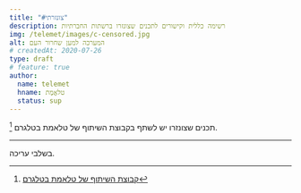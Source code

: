 ```yaml
---
title: "#צונזרתי"
description: רשימה כללית וקישורים לתכנים שצונזרו ברשתות החברתיות
img: /telemet/images/c-censored.jpg
alt: המערכה למען שחרור העם
# createdAt: 2020-07-26
type: draft
# feature: true
author:
  name: telemet
  hname: טלאֱמֶת
  status: sup
---
```


תכנים שצונזרו יש לשתף בקבוצת השיתוף של טלאמת בטלגרם [^1].

---
בשלבי עריכה.

[^1]: [קבוצת השיתוף של טלאמת בטלגרם](https://t.me/joinchat/LTM2FxYGky9tZCmZaZXowQ)

<!-- מצטערים, אבל כן, אין דרך אחרת לומר זאת מבלי לסטות מהאמת או להתייפייף. כשפייסבוק ופלטפורמות ״חברתיות״ אחרות מצנזרות ומפעילות עליכם מנגנוני [שליטה מחשבתית](/tal.amitay/social-mind-control),ובכל זאת אתם ממשיכים לשתף ולהשתמש בפלטפורמה, אז כן, אתם תורמים וגם הופכים להיות חלק מהבעיה. -->

<!-- ## מטרות המערכה -->

<!-- 1. לעזור לקבוצות ואנשים להבין את [הבעיה האמיתית](/tal.amitay/social-mind-control) בכל ״הרשתות החברתיות״ . -->
<!-- 2. לחשוף את אלו שממשיכים להאכיל את ״החיה״ ומהווים חלק מהבעיה. -->
<!-- 1. יצירה והגדרה של [כללי משחק חדשים](#כללי-משחק-חדשים) המאפשרים לכולנו להמשיך לשתף ״ברשתות החברתיות״ ממקום של אחריות ומוסריות. -->
<!-- 3. ללמד איך אפשר לפרסם ולשתף באופן עצמאי, לא תלוי ובלי צנזורה ע״י יצירת דפי מידע משלכם כאתרים פרטיים או כמידע מבוזר בממשק טלאמת. -->

<!-- ## פעילות מעשית -->

<!-- 1. הרשמה למערכה עם [קוד ההזמנה](/join?id=051F0EABF1&type=c) של המערכה (מקושר גם בתחתית הדף). -->
<!-- 2. המשך קריאה של דף זה ואימוץ של [כללי המשחק החדשים](#כללי-משחק-חדשים). -->
<!-- 3. נתינת יד בהסברה והפצה של תכנים העוסקים בנושא זה ע״י יצירת תכנים משלכם. -->
<!-- 4. שיתוף והפצה של [דף המערכה המרכזי](/telemet/ffb) (דף זה). -->
<!-- 5. שיתוף והפצה של [מאמר ההסברה](/tal.amitay/social-mind-control) המגדיר את הבעיה. -->
<!-- 6. שימוש והפצה של [כלי העזר](#כלי-עזר-למערכה) הויז׳אולים של המערכה. -->


<!-- ## חלק מהפתרון -->

<!-- עיקר הפעילות של תומכי המערכה היא לעזור לרבים אחרים להשתחרר [מלולאות-הדופמין והשליטה המחשבתית](/tal.amitay/social-mind-control) בפייסבוק. לכן, אנו מציבים **כללי-משחק חדשים** המאפשרים לנו להמשיך לשתף ״ברשתות החברתיות״ ממקום של אחריות ומוסריות למען הסברה והעלאת המודעות לבעיה בקרב החברה בישראל: -->

<!-- > אנו קוראים לכולם לאמץ את כללי המשחק החדשים, להפסיק להיות חלק מהבעיה ולהתחיל להיות חלק מהפתרון. -->



<!-- > כשיותר מאתנו נהיה יותר משוחררים מהשליטה המחשבתית בפייסבוק יהיה יותר קל, פשוט ואפקטיבי ליידע ולהניע את הציבור לכיוון ודרך שמתיישרת עם האמת. -->

<!-- ## כלי עזר למערכה -->

<!-- כלי העזר המצורפים פה נועדו לתמוך בחברי המערכה בהסברה והפצה של נושא חשוב זה, ע״י הורדת הקבצים ושיתוף עצמאי בקבוצות ובפלטפורמות המיועדות להפצה. -->

<!-- ### קישור לדף המערכה -->

<!-- [https://telemet.org/telemet/ffb](https://telemet.org/telemet/ffb) -->

<!-- ### כיתוב -->

<!-- > כל מי שממשיך את פעילותו בפייסבוק בדרך בה הוא תוכנת להשתמש ממשיך להיות חלק מהבעיה.   -->
<!-- #פאק_פייסבוק   -->
<!-- #ffb -->


<!-- ### תמונות -->
<!-- - פוסטר ראשי (לשיתוף כפוסט) -->

<!-- <p> -->
  <!-- <poster src="/telemet/images/telemet-ffb-asset.jpg" alt="פאק_פייסבוק"></poster> -->
<!-- </p> -->

<!-- - פוסטר משני (לשיתוף כתמונת רקע) -->

<!-- <p>
  <poster src="/telemet/images/telemet-ffb-asset2.jpg" alt="פאק_פייסבוק"></poster>
</p>

- למגדילי ראש: תמונת פרופיל (אפשרות 1)

<p>
  <poster src="/telemet/images/telemet-ffb-asset3.jpg" alt="פאק_פייסבוק"></poster>
</p>

- למגדילי ראש: תמונת פרופיל (אפשרות 2)

<p>
  <poster src="/telemet/images/telemet-ffb-asset4.jpg" alt="פאק_פייסבוק"></poster>
</p>

- למגדילי ראש: מסגרת פרופיל (אפשרות 3)

<p>
  <poster src="/telemet/images/telemet-ffb-asset5.jpg" alt="פאק_פייסבוק"></poster>
</p> -->
<!-- > כי חברים אמיתיים לא נותנים לחברים להמשיך לשתף ברשתות שמצנזרות. -->
